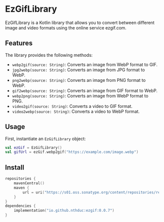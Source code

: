 # EzGifLibrary

EzGifLibrary is a Kotlin library that allows you to convert between different image and video formats using the online service ezgif.com.

## Features

The library provides the following methods:

- `webp2gif(source: String)`: Converts an image from WebP format to GIF.
- `jpg2webp(source: String)`: Converts an image from JPG format to WebP.
- `png2webp(source: String)`: Converts an image from PNG format to WebP.
- `gif2webp(source: String)`: Converts an image from GIF format to WebP.
- `webp2png(source: String)`: Converts an image from WebP format to PNG.
- `video2gif(source: String)`: Converts a video to GIF format.
- `video2webp(source: String)`: Converts a video to WebP format.

## Usage

First, instantiate an `EzGifLibrary` object:

```kotlin
val ezGif = EzGifLibrary()
val gifUrl = ezGif.webp2gif("https://example.com/image.webp")
```

## Install
```kts
repositories {
    mavenCentral()
    maven {
        url = uri("https://s01.oss.sonatype.org/content/repositories/releases/")
    }
}
dependencies {
    implementation("io.github.nthduc:ezgif:0.0.7")
}
```
